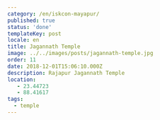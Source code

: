 ```yaml
---
category: /en/iskcon-mayapur/
published: true
status: 'done'
templateKey: post
locale: en
title: Jagannath Temple
image: ../../images/posts/jagannath-temple.jpg
order: 11
date: 2018-12-01T15:06:10.000Z
description: Rajapur Jagannath Temple
location:
   - 23.44723
   - 88.41617
tags:
  - temple
---
```


<tbd locale="en" url="mailto:haribol@mayapur.live"></tbd>
